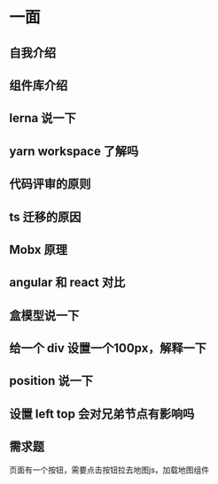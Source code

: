 # 一面

## 自我介绍

## 组件库介绍

## lerna 说一下

## yarn workspace 了解吗

## 代码评审的原则

## ts 迁移的原因

## Mobx 原理

## angular 和 react 对比

## 盒模型说一下

## 给一个 div 设置一个100px，解释一下

## position 说一下

##  设置 left top 会对兄弟节点有影响吗

## 需求题

页面有一个按钮，需要点击按钮拉去地图js，加载地图组件